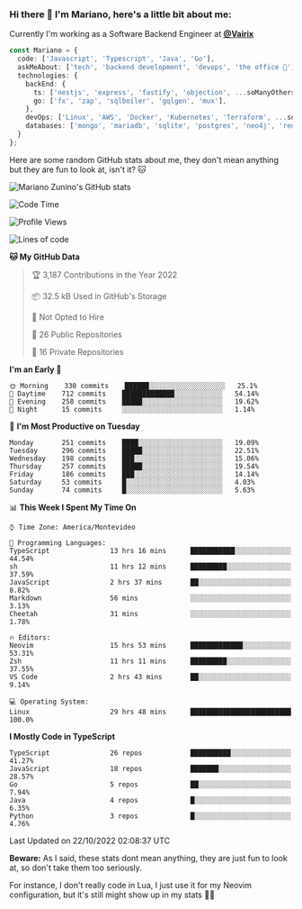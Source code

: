 ### Hi there 👋 I'm Mariano, here's a little bit about me:

Currently I'm working as a Software Backend Engineer at [**@Vairix**](https://vairix.com)

```ts
const Mariano = {
  code: ['Javascript', 'Typescript', 'Java', 'Go'],
  askMeAbout: ['tech', 'backend development', 'devops', 'the office 💼'],
  technologies: {
    backEnd: {
      ts: ['nestjs', 'express', 'fastify', 'objection', ...soManyOthersFrameworks],
      go: ['fx', 'zap', 'sqlboiler', 'gqlgen', 'mux'],
    },
    devOps: ['Linux', 'AWS', 'Docker', 'Kubernetes', 'Terraform', ...soManyOthersTools],
    databases: ['mongo', 'mariadb', 'sqlite', 'postgres', 'neo4j', 'redis'],
  }
};
```

Here are some random GitHub stats about me, they don't mean anything but they are fun to look at, isn't it? 🐱

![Mariano Zunino's GitHub stats](https://github-readme-stats.vercel.app/api?username=marianozunino&count_private=true&show_icons=true&theme=radical)

<!--START_SECTION:waka-->
![Code Time](http://img.shields.io/badge/Code%20Time-270%20hrs%2044%20mins-blue)

![Profile Views](http://img.shields.io/badge/Profile%20Views-0-blue)

![Lines of code](https://img.shields.io/badge/From%20Hello%20World%20I%27ve%20Written-357%20Thousand%20lines%20of%20code-blue)

**🐱 My GitHub Data** 

> 🏆 3,187 Contributions in the Year 2022
 > 
> 📦 32.5 kB Used in GitHub's Storage 
 > 
> 🚫 Not Opted to Hire
 > 
> 📜 26 Public Repositories 
 > 
> 🔑 16 Private Repositories  
 > 
**I'm an Early 🐤** 

```text
🌞 Morning    330 commits    ██████░░░░░░░░░░░░░░░░░░░   25.1% 
🌆 Daytime    712 commits    █████████████░░░░░░░░░░░░   54.14% 
🌃 Evening    258 commits    █████░░░░░░░░░░░░░░░░░░░░   19.62% 
🌙 Night      15 commits     ░░░░░░░░░░░░░░░░░░░░░░░░░   1.14%

```
📅 **I'm Most Productive on Tuesday** 

```text
Monday       251 commits    ████░░░░░░░░░░░░░░░░░░░░░   19.09% 
Tuesday      296 commits    █████░░░░░░░░░░░░░░░░░░░░   22.51% 
Wednesday    198 commits    ███░░░░░░░░░░░░░░░░░░░░░░   15.06% 
Thursday     257 commits    █████░░░░░░░░░░░░░░░░░░░░   19.54% 
Friday       186 commits    ███░░░░░░░░░░░░░░░░░░░░░░   14.14% 
Saturday     53 commits     █░░░░░░░░░░░░░░░░░░░░░░░░   4.03% 
Sunday       74 commits     █░░░░░░░░░░░░░░░░░░░░░░░░   5.63%

```


📊 **This Week I Spent My Time On** 

```text
⌚︎ Time Zone: America/Montevideo

💬 Programming Languages: 
TypeScript               13 hrs 16 mins      ███████████░░░░░░░░░░░░░░   44.54% 
sh                       11 hrs 12 mins      █████████░░░░░░░░░░░░░░░░   37.59% 
JavaScript               2 hrs 37 mins       ██░░░░░░░░░░░░░░░░░░░░░░░   8.82% 
Markdown                 56 mins             ░░░░░░░░░░░░░░░░░░░░░░░░░   3.13% 
Cheetah                  31 mins             ░░░░░░░░░░░░░░░░░░░░░░░░░   1.78%

🔥 Editors: 
Neovim                   15 hrs 53 mins      █████████████░░░░░░░░░░░░   53.31% 
Zsh                      11 hrs 11 mins      █████████░░░░░░░░░░░░░░░░   37.55% 
VS Code                  2 hrs 43 mins       ██░░░░░░░░░░░░░░░░░░░░░░░   9.14%

💻 Operating System: 
Linux                    29 hrs 48 mins      █████████████████████████   100.0%

```

**I Mostly Code in TypeScript** 

```text
TypeScript               26 repos            ██████████░░░░░░░░░░░░░░░   41.27% 
JavaScript               18 repos            ███████░░░░░░░░░░░░░░░░░░   28.57% 
Go                       5 repos             ██░░░░░░░░░░░░░░░░░░░░░░░   7.94% 
Java                     4 repos             █░░░░░░░░░░░░░░░░░░░░░░░░   6.35% 
Python                   3 repos             █░░░░░░░░░░░░░░░░░░░░░░░░   4.76%

```



 Last Updated on 22/10/2022 02:08:37 UTC
<!--END_SECTION:waka-->

**Beware:** As I said, these stats dont mean anything, they are just fun to look at, so don't take them too seriously.

For instance, I don't really code in Lua, I just use it for my Neovim configuration, but it's still might show up in my stats 🤷‍♂️
